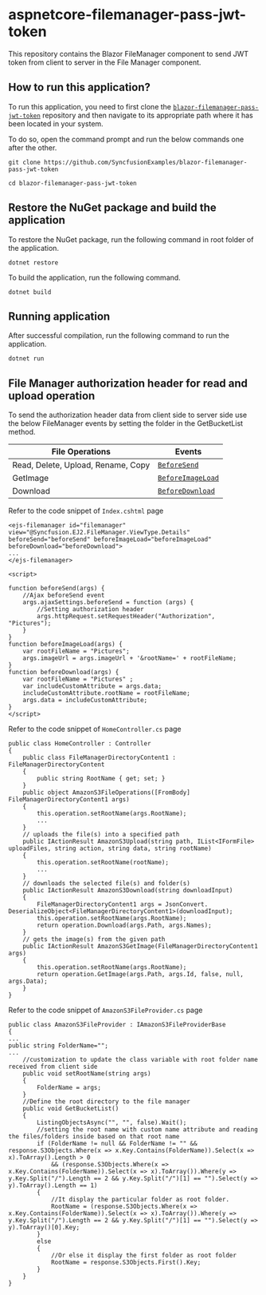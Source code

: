 # aspnetcore-filemanager-pass-jwt-token

This repository contains the Blazor FileManager component to send JWT token from client to server in the File Manager component.

## How to run this application?

To run this application, you need to first clone the [`blazor-filemanager-pass-jwt-token`](https://github.com/SyncfusionExamples/blazor-filemanager-pass-jwt-token) repository and then navigate to its appropriate path where it has been located in your system.

To do so, open the command prompt and run the below commands one after the other.

```
git clone https://github.com/SyncfusionExamples/blazor-filemanager-pass-jwt-token 

cd blazor-filemanager-pass-jwt-token

```

## Restore the NuGet package and build the application

To restore the NuGet package, run the following command in root folder of the application.

```
dotnet restore
```

To build the application, run the following command.

```
dotnet build
```

## Running application

After successful compilation, run the following command to run the application.

```
dotnet run
```

## File Manager authorization header for read and upload operation

To send the authorization header data from client side to server side use the below FileManager events by setting the folder in the GetBucketList method.

| **File Operations** | **Events** |
| --- | --- |
| Read, Delete, Upload, Rename, Copy         | [`BeforeSend`](https://help.syncfusion.com/cr/aspnetcore-js2/Syncfusion.EJ2.FileManager.FileManager.html#Syncfusion_EJ2_FileManager_FileManager_BeforeSend) |
| GetImage      | [`BeforeImageLoad`](https://help.syncfusion.com/cr/aspnetcore-js2/Syncfusion.EJ2.FileManager.FileManager.html#Syncfusion_EJ2_FileManager_FileManager_BeforeImageLoad) |
| Download     | [`BeforeDownload`](https://help.syncfusion.com/cr/aspnetcore-js2/Syncfusion.EJ2.FileManager.FileManager.html#Syncfusion_EJ2_FileManager_FileManager_BeforeDownload) |

Refer to the code snippet of `Index.cshtml` page

```
<ejs-filemanager id="filemanager" view="@Syncfusion.EJ2.FileManager.ViewType.Details" beforeSend="beforeSend" beforeImageLoad="beforeImageLoad" beforeDownload="beforeDownload">
...
</ejs-filemanager>

<script>

function beforeSend(args) {
    //Ajax beforeSend event 
    args.ajaxSettings.beforeSend = function (args) {
        //Setting authorization header              
        args.httpRequest.setRequestHeader("Authorization", "Pictures"); 
    }
}
function beforeImageLoad(args) {
    var rootFileName = "Pictures";
    args.imageUrl = args.imageUrl + '&rootName=' + rootFileName;
}
function beforeDownload(args) {
    var rootFileName = "Pictures" ;
    var includeCustomAttribute = args.data;
    includeCustomAttribute.rootName = rootFileName;
    args.data = includeCustomAttribute;
}
</script>
```

Refer to the code snippet of `HomeController.cs` page

```
public class HomeController : Controller
{
    public class FileManagerDirectoryContent1 : FileManagerDirectoryContent
    {
        public string RootName { get; set; }
    }
    public object AmazonS3FileOperations([FromBody] FileManagerDirectoryContent1 args)
    {
        this.operation.setRootName(args.RootName);
        ...
    }
    // uploads the file(s) into a specified path
    public IActionResult AmazonS3Upload(string path, IList<IFormFile> uploadFiles, string action, string data, string rootName)
    {
        this.operation.setRootName(rootName);
        ...
    }
    // downloads the selected file(s) and folder(s)
    public IActionResult AmazonS3Download(string downloadInput)
    {
        FileManagerDirectoryContent1 args = JsonConvert.  DeserializeObject<FileManagerDirectoryContent1>(downloadInput);
        this.operation.setRootName(args.RootName);
        return operation.Download(args.Path, args.Names);
    }
    // gets the image(s) from the given path
    public IActionResult AmazonS3GetImage(FileManagerDirectoryContent1 args)
    {
        this.operation.setRootName(args.RootName);
        return operation.GetImage(args.Path, args.Id, false, null, args.Data);
    }
}
```

Refer to the code snippet of `AmazonS3FileProvider.cs` page

```
public class AmazonS3FileProvider : IAmazonS3FileProviderBase
{
...
public string FolderName="";
...
    //customization to update the class variable with root folder name received from client side
    public void setRootName(string args)
    {
        FolderName = args;
    }
    //Define the root directory to the file manager
    public void GetBucketList()
    {
        ListingObjectsAsync("", "", false).Wait();
        //setting the root name with custom name attribute and reading the files/folders inside based on that root name
        if (FolderName != null && FolderName != "" && response.S3Objects.Where(x => x.Key.Contains(FolderName)).Select(x => x).ToArray().Length > 0
            && (response.S3Objects.Where(x => x.Key.Contains(FolderName)).Select(x => x).ToArray()).Where(y => y.Key.Split("/").Length == 2 && y.Key.Split("/")[1] == "").Select(y => y).ToArray().Length == 1)
        {
            //It display the particular folder as root folder. 
            RootName = (response.S3Objects.Where(x => x.Key.Contains(FolderName)).Select(x => x).ToArray()).Where(y => y.Key.Split("/").Length == 2 && y.Key.Split("/")[1] == "").Select(y => y).ToArray()[0].Key;
        }
        else
        {
            //Or else it display the first folder as root folder 
            RootName = response.S3Objects.First().Key;
        }
    }
}
```

